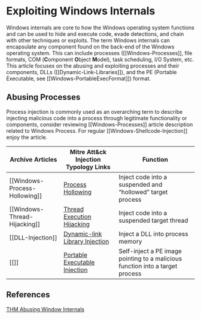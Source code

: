 # Exploiting Windows Internals

Windows internals are core to how the Windows operating system functions and can be used to hide and execute code, evade detections, and chain with other techniques or exploits. The term Windows internals can encapsulate any component found on the back-end of the Windows operating system. This can include processes ([[Windows-Processes]], file formats, COM (**C**omponent **O**bject **M**odel), task scheduling, I/O System, etc. This article focuses on the abusing and exploiting processes and their components, DLLs ([[Dynamic-Link-Libraries]]), and the PE (Portable Executable, see [[Windows-PortableExecFormat]]) format.

## Abusing Processes

Process injection is commonly used as an overarching term to describe injecting malicious code into a process through legitimate functionality or components, consider reviewing [[Windows-Processes]] article description related to Windows Process. For regular [[Windows-Shellcode-Injection]] enjoy the article.

Archive Articles | **Mitre Att&ck Injection Typology Links**  | **Function**
--- | --- | ---
[[Windows-Process-Hollowing]] | [Process Hollowing](https://attack.mitre.org/techniques/T1055/012/) | Inject code into a suspended and “hollowed” target process  
[[Windows-Thread-Hijacking]] | [Thread Execution Hijacking](https://attack.mitre.org/techniques/T1055/003/)  | Inject code into a suspended target thread  
[[DLL-Injection]] | [Dynamic-link Library Injection](https://attack.mitre.org/techniques/T1055/001/)  | Inject a DLL into process memory  
[[]] | [Portable Executable Injection](https://attack.mitre.org/techniques/T1055/002/)  | Self-inject a PE image pointing to a malicious function into a target process



## References

[THM Abusing Window Internals](https://tryhackme.com/room/abusingwindowsinternals)